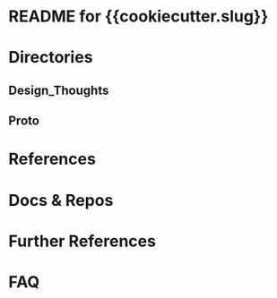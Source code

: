 # README for {{cookiecutter.slug}}

# Directories

## Design_Thoughts

## Proto

# References

# Docs & Repos

# Further References

# FAQ


